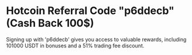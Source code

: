 # Hotcoin Referral Code "p6ddecb" (Cash Back 100$)
Signing up with  'p6ddecb' gives you access to valuable rewards, including 101000 USDT in bonuses and a 51% trading fee discount. 
